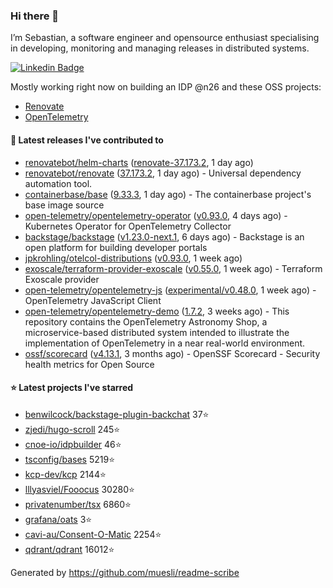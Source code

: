 ### Hi there 👋

I’m Sebastian, a software engineer and opensource enthusiast specialising in developing, monitoring and managing releases in distributed systems.    

[![Linkedin Badge](https://img.shields.io/badge/-LinkedIn-blue?style=flat&logo=Linkedin&logoColor=white&link=https://www.linkedin.com/in/sebastian-poxhofer/)](https://www.linkedin.com/in/sebastian-poxhofer/)

Mostly working right now on building an IDP @n26 and these OSS projects:
- [Renovate](https://github.com/renovatebot/renovate)
- [OpenTelemetry](https://github.com/open-telemetry)



#### 🚀 Latest releases I've contributed to

- [renovatebot/helm-charts](https://github.com/renovatebot/helm-charts) ([renovate-37.173.2](https://github.com/renovatebot/helm-charts/releases/tag/renovate-37.173.2), 1 day ago)
- [renovatebot/renovate](https://github.com/renovatebot/renovate) ([37.173.2](https://github.com/renovatebot/renovate/releases/tag/37.173.2), 1 day ago) - Universal dependency automation tool.
- [containerbase/base](https://github.com/containerbase/base) ([9.33.3](https://github.com/containerbase/base/releases/tag/9.33.3), 1 day ago) - The containerbase project&#39;s base image source
- [open-telemetry/opentelemetry-operator](https://github.com/open-telemetry/opentelemetry-operator) ([v0.93.0](https://github.com/open-telemetry/opentelemetry-operator/releases/tag/v0.93.0), 4 days ago) - Kubernetes Operator for OpenTelemetry Collector
- [backstage/backstage](https://github.com/backstage/backstage) ([v1.23.0-next.1](https://github.com/backstage/backstage/releases/tag/v1.23.0-next.1), 6 days ago) - Backstage is an open platform for building developer portals
- [jpkrohling/otelcol-distributions](https://github.com/jpkrohling/otelcol-distributions) ([v0.93.0](https://github.com/jpkrohling/otelcol-distributions/releases/tag/v0.93.0), 1 week ago)
- [exoscale/terraform-provider-exoscale](https://github.com/exoscale/terraform-provider-exoscale) ([v0.55.0](https://github.com/exoscale/terraform-provider-exoscale/releases/tag/v0.55.0), 1 week ago) - Terraform Exoscale provider
- [open-telemetry/opentelemetry-js](https://github.com/open-telemetry/opentelemetry-js) ([experimental/v0.48.0](https://github.com/open-telemetry/opentelemetry-js/releases/tag/experimental/v0.48.0), 1 week ago) - OpenTelemetry JavaScript Client
- [open-telemetry/opentelemetry-demo](https://github.com/open-telemetry/opentelemetry-demo) ([1.7.2](https://github.com/open-telemetry/opentelemetry-demo/releases/tag/1.7.2), 3 weeks ago) - This repository contains the OpenTelemetry Astronomy Shop, a microservice-based distributed system intended to illustrate the implementation of OpenTelemetry in a near real-world environment.
- [ossf/scorecard](https://github.com/ossf/scorecard) ([v4.13.1](https://github.com/ossf/scorecard/releases/tag/v4.13.1), 3 months ago) - OpenSSF Scorecard - Security health metrics for Open Source

#### ⭐ Latest projects I've starred

- [benwilcock/backstage-plugin-backchat](https://github.com/benwilcock/backstage-plugin-backchat) 37⭐
- [zjedi/hugo-scroll](https://github.com/zjedi/hugo-scroll) 245⭐
- [cnoe-io/idpbuilder](https://github.com/cnoe-io/idpbuilder) 46⭐
- [tsconfig/bases](https://github.com/tsconfig/bases) 5219⭐
- [kcp-dev/kcp](https://github.com/kcp-dev/kcp) 2144⭐
- [lllyasviel/Fooocus](https://github.com/lllyasviel/Fooocus) 30280⭐
- [privatenumber/tsx](https://github.com/privatenumber/tsx) 6860⭐
- [grafana/oats](https://github.com/grafana/oats) 3⭐
- [cavi-au/Consent-O-Matic](https://github.com/cavi-au/Consent-O-Matic) 2254⭐
- [qdrant/qdrant](https://github.com/qdrant/qdrant) 16012⭐



Generated by https://github.com/muesli/readme-scribe
